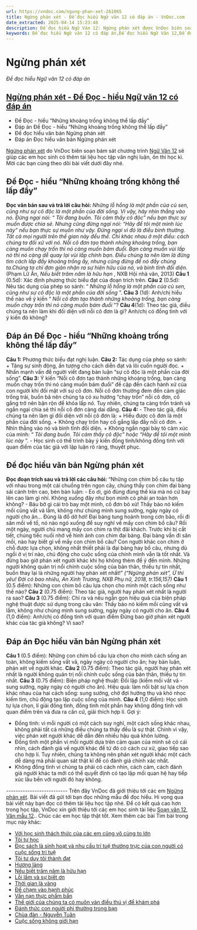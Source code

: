 ```yaml
---
url: https://vndoc.com/ngung-phan-xet-261065
title: Ngừng phán xét‌ - Đề đọc hiểu Ngữ văn 12 có đáp án - VnDoc.com
date_extracted: 2025-04-14 15:23:48
description: Đề đọc hiểu Ngữ Văn 12: Ngừng phán xét‌ được VnDoc biên soạn gửi tặng các em học sinh lớp 12 giúp các em có thêm đề luyện tập phần Đọc hiểu văn bản, chuẩn bị hành trang cho kì thi THPT Quốc gia được tốt nhất.
keywords: Đề đọc hiểu Ngữ văn 12 có đáp án,Đề đọc hiểu Ngữ Văn 12,Đề đọc hiểu văn bản,Đề đọc hiểu lớp 12,thi THPT Quốc Gia,Ngừng phán xét‌,Đáp án Đọc hiểu văn bản Ngừng phán xét,Ngừng phán xét‌ - Đọc hiểu văn bản,Đề đọc hiểu Ngữ Văn 12 Ngừng phán xét‌
---
```


# Ngừng phán xét‌
 _Đề đọc hiểu Ngữ văn 12 có đáp án_
## [Ngừng phán xét‌ - Đề Đọc - hiểu Ngữ văn 12 có đáp án](<https://vndoc.com/ngung-phan-xet-261065>)
  * Đề Đọc - hiểu “Những khoảng trống không thể lấp đầy”
  * Đáp án Đề Đọc - hiểu “Những khoảng trống không thể lấp đầy”
  * Đề đọc hiểu văn bản Ngừng phán xét
  * Đáp án Đọc hiểu văn bản Ngừng phán xét

[Ngừng phán xét‌](<https://vndoc.com/ngung-phan-xet-261065>) do VnDoc biên soạn bám sát chương trình [Ngữ Văn 12](<https://vndoc.com/ngu-van-lop12>) sẽ giúp các em học sinh có thêm tài liệu học tập văn nghị luận, ôn thi học kì. Mời các bạn cùng theo dõi bài viết dưới đây nhé.
## Đề Đọc - hiểu “Những khoảng trống không thể lấp đầy”
**Đọc văn bản sau và trả lời câu hỏi:**
_Những lỗ hổng là một phần của củ sen, cũng như sự cô độc là một phần của đời sống. Vì vậy, hãy nhìn thẳng vào nó. Đừng ngại nói: “ Tôi đang buồn. Tôi cảm thấy cô độc” nếu bạn thực sự muốn được chia sẻ. Nhưng cũng đừng ngại nói: “Hãy để tôi một mình lúc này” nếu bạn thực sự muốn như vậy. Đừng ngại vì đó là điều bình thường. Tất cả mọi người trên thế gian này đều thế. Chi khác nhau ở một điều: cách chúng ta_
 _đối xử với nó. Nỗi cô đơn tạo thành những khoảng trống, bạn càng muốn chạy trốn thì nó càng muốn bám đuổi. Bạn càng muốn vùi lấp nó thì nó càng dễ quay lại vùi lấp chính bạn. Điều chúng ta nên làm là đừng tìm cách lấp đầy khoảng trống ấy, nhưng cũng đừng để nó đầy chúng ta.Chúng ta chỉ đơn giản nhận ra sự hiện hữu của nó, và bình tĩnh đổi diện._
\(Phạm Lữ Ân, _Nếu biết trăm năm là hữu hạn_ , NXB Hội nhà văn, 2013\)
**Câu 1** \(0.5d\): Xác định phương thức biểu đạt của đoạn trích trên.
**Câu 2** \(0.5d\): Nêu tác dụng của phép so sánh: “ _Những lỗ hổng là một phần của củ sen, cũng như sự cô độc là một phần của đời sống_ ”.
**Câu 3** \(1d\): Anh/chị hiểu thế nào về ý kiến “ _Nỗi cô đơn tạo thành những khoảng trống, bạn càng muốn chạy trốn thì nó càng muốn bám đuổi_ ”?
**Câu 4**\(1d\): Theo tác giả, điều chúng ta nên làm khi đối diện với nỗi cô đơn là gì? Anh/chị có đồng tình với ý kiến đó không?
## Đáp án Đề Đọc - hiểu “Những khoảng trống không thể lấp đầy”
**Câu 1:**
Phương thức biểu đạt nghị luận.
**Câu 2:**
Tác dụng của phép so sánh:
\+ Tăng sự sinh động, ấn tượng cho cách diễn đạt và lôi cuốn người đọc.
\+ Nhấn mạnh vấn đề người viết đang bàn luận “sự cô độc là một phần của đời sống”.
**Câu 3:**
Ý kiến “Nỗi cô đơn tạo thành những khoảng trống, bạn càng muốn chạy trốn thì nó càng muốn bám đuổi” đề cập đến cách hành xử của con người khi đối mặt với sự cô đơn. Nỗi cô đơn thường đem đến cảm giác trống trải, buồn bã nên chúng ta có xu hướng “chạy trốn” nỗi cô đơn, cố gắng trở nên bận rộn để khỏa lấp nó. Tuy nhiên, chúng ta càng trốn tránh và ngần ngại chia sẻ thì nỗi cô đơn càng dai dẳng.
**Câu 4:**
\- Theo tác giả, điều chúng ta nên làm gì đối diện với nỗi cô đơn là:
\+ Hiểu được cô đơn là một phần của đời sống.
\+ Không chạy trốn hay cố gắng lấp đầy nỗi cô đơn.
\+ Nhìn thẳng vào nó và bình tĩnh đối diện.
\+ Không ngần ngại bày tỏ cảm xúc của mình: “ _Tôi đang buồn. Tôi cảm thấy cô độc” hoặc “Hãy để tôi một mình lúc này_ ”.
\- Học sinh có thể trình bày ý kiến đồng tình/không đồng tình với quan điểm của tác giả với lập luận rõ ràng, thuyết phục.
## Đề đọc hiểu văn bản Ngừng phán xét
**Đọc đoạn trích sau và trả lời các câu hỏi:**
“Những con chim bồ câu tụ tập với nhau trong một cái chuồng trên ngọn cây, chúng thấy con chim đại bàng sải cánh trên cao, bèn bàn luận:
\- Eo ơi, gió đùng đùng thế kia mà nó cứ bay lên cao làm gì nhỉ. Không xuống đây như bọn mình có phải an toàn hơn không?
\- Báu bở gì cái trò bay một mình, cô đơn bỏ xừ\! Thấy bảo nó kiếm mồi cũng vất vả lắm, không như chúng mình sung sướng, ngày ngày có người cho ăn… Đúng là đồ dở hơi\!
Đại bàng tung hoành trong cơn bão, rồi đi săn mồi về tổ, nó nào ngó xuống để suy nghĩ về mấy con chim bồ câu?
Rồi một ngày, người chủ mang mấy con chim ra thịt đãi khách. Trước khi bị cắt tiết, chúng tiếc nuối nhớ về hình ảnh con chim đại bàng.
Đại bàng vẫn đi săn mồi, nào hay biết gì về mấy con chim bồ câu?
Con người khác con chim ở chỗ được lựa chọn, không nhất thiết phải là đại bàng hay bồ câu, nhưng dù ngồi ở vị trí nào, chủ động cho cuộc sống của chính mình vẫn là tốt nhất. Và đừng bao giờ phán xét người khác khi họ không thèm để ý đến mình.
Những người không quản trị nổi chính cuộc sống của bản thân, thiếu tự tin nhất, buồn thay lại là những người hay phán xét nhất\!”
 _\(“Ngừng phán xét”, Ừ thì yêu\! Đời có bao nhiêu, An Xinh Trương, NXB Phụ nữ, 2018, tr.156,157\)_
**Câu 1 ‌‌**\(0.5‌ ‌điểm\): Những con chim bồ câu lựa chọn cho mình một cách sống như thế nào?
**Câu 2** ‌‌\(0.75‌ ‌điểm\): Theo tác giả, người hay phán xét nhất là người ra sao?
**Câu 3** ‌‌\(0.75‌ ‌điểm\): Chỉ ra và nêu ngắn gọn hiệu quả của biện pháp nghệ thuật được sử dụng trong câu văn: Thấy bảo nó kiếm mồi cũng vất vả lắm, không như chúng mình sung sướng, ngày ngày có người cho ăn.
**Câu 4** ‌‌\(1,0‌ ‌điểm\): Anh/chị có đồng tình với quan điểm Đừng bao giờ phán xét người khác của tác giả không? Vì sao?
## Đáp án Đọc hiểu văn bản Ngừng phán xét
**Câu 1** ‌‌\(0.5‌ ‌điểm\):
Những con chim bồ câu lựa chọn cho mình cách sống an toàn, không kiếm sống vất vả, ngày ngày có người cho ăn; hay bàn luận, phán xét về người khác.
**Câu 2** ‌‌\(0.75‌ ‌điểm\):
Theo tác giả, người hay phán xét nhất là người không quản trị nổi chính cuộc sống của bản thân, thiếu tự tin nhất.
**Câu 3** ‌‌\(0.75‌ ‌điểm\):
Biện pháp nghệ thuật: Đối lập \(kiếm mồi vất vả - sung sướng, ngày ngày có người cho ăn\).
Hiệu quả: làm nổi bật sự lựa chọn khác nhau của hai cách sống: sung sướng, chờ đợi hưởng thụ và khó nhọc kiếm tìm, chủ động tạo lập cuộc sống của mình.
**Câu 4** ‌‌\(1,0‌ ‌điểm\):
Học sinh tự lựa chọn, lí giải đồng tình, đồng tình một phần hay không đồng tình với quan điểm trên và đưa ra căn cứ, giải thích hợp lí.
Gợi ý:
  * Đồng tình: vì mỗi người có một cách suy nghĩ, một cách sống khác nhau, không phải tất cả những điều chúng ta thấy đều là sự thật. Chính vì vậy, việc phán xét người khác dễ dẫn đến nhiều hậu quả khôn lường.
  * Đồng tình một phần vì mỗi người dựa trên cảm quan của mình sẽ có cái nhìn, cách đánh giá về người khác để từ đó có cách cư xử, giao tiếp sao cho hợp lí. Tuy nhiên, chúng ta không nên phán xét người khác một cách dễ dàng mà phải quan sát thật kĩ để có đánh giá chính xác nhất.
  * Không đồng tình vì chúng ta phải có cách nhìn, cách cảm, cách đánh giá người khác ta mới có thể quyết định có tạo lập mối quan hệ hay tiếp xúc lâu bền với người đó hay không.

\--------------------------
Trên đây VnDoc đã giới thiệu tới các em [Ngừng phán xét‌](<https://vndoc.com/ngung-phan-xet-261065>). Bài viết đã gửi tới bạn đọc những mẫu đề đọc hiểu. Hi vọng qua bài viết này bạn đọc có thêm tài liệu học tập nhé. Để có kết quả cao hơn trong học tập, VnDoc xin giới thiệu tới các em học sinh tài liệu [Soạn văn 12](<https://vndoc.com/soan-van-12-sieu-ngan>), [Văn mẫu 12](<https://vndoc.com/van-mau-12-chuyen-sau>)..
Chúc các em học tập thật tốt.
Xem thêm các bài Tìm bài trong mục này khác:
  * [Với học sinh thách thức của các em cũng vô cùng to lớn](</voi-hoc-sinh-thach-thuc-cua-cac-em-cung-vo-cung-to-lon-251156>)
  * [Tôi tự học](</doc-hieu-toi-tu-hoc-299756>)
  * [Đọc sách là sinh hoạt và nhu cầu trí tuệ thường trực của con người có cuộc sống trí tuệ](</doc-sach-la-sinh-hoat-va-nhu-cau-tri-tue-thuong-truc-cua-con-nguoi-co-cuoc-song-tri-tue-doc-hieu-257033>)
  * [Tôi tư duy tôi thành đạt](</toi-tu-duy-toi-thanh-dat-261564>)
  * [Hương làng](</huong-lang-bang-son-256960>)
  * [Nếu biết trăm năm là hữu hạn](</neu-biet-tram-nam-la-huu-han-261562>)
  * [Lỗi lầm và sự biết ơn](</loi-lam-va-su-biet-on-253701>)
  * [Thời gian là vàng](</doc-hieu-thoi-gian-la-vang-248544>)
  * [Để chạm vào hạnh phúc](</de-cham-vao-hanh-phuc-251968>)
  * [Vấn nạn thực phẩm bẩn](</van-nan-thuc-pham-ban-257020>)
  * [Thế giới của chúng ta có muôn vàn điều thú vị để khám phá](</the-gioi-cua-chung-ta-co-muon-van-dieu-thu-vi-de-kham-pha-256705>)
  * [Đánh thức con người phi thường trong bạn](</danh-thuc-con-nguoi-phi-thuong-trong-ban-257083>)
  * [Chùa đàn - Nguyễn Tuân](</chua-dan-nguyen-tuan-261573>)
  * [Cuộc sống không giới hạn](</cuoc-song-khong-gioi-han-257655>)

